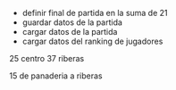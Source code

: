 - definir final de partida en la suma de 21
- guardar datos de la partida
- cargar datos de la partida
- cargar datos del ranking de jugadores


25 centro
37 riberas

15 de panaderia a riberas